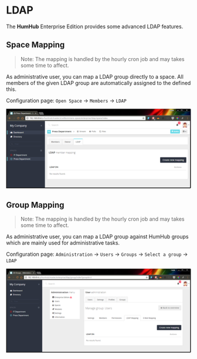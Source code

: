 LDAP
====

The **HumHub** Enterprise Edition provides some advanced LDAP features.

Space Mapping
-------------

> Note: The mapping is handled by the hourly cron job and may takes some time to affect.

As administrative user, you can map a LDAP group directly to a space. 
All members of the given LDAP group are automatically assigned to the defined this.

Configuration page: `Open Space` -> `Members` -> `LDAP`

![Space LDAP Mapping](images/ldap-mapping-space.png)

Group Mapping
-------------

> Note: The mapping is handled by the hourly cron job and may takes some time to affect.

As administrative user, you can map a LDAP group against HumHub groups which are mainly used for administrative tasks. 

Configuration page: `Administration` -> `Users` -> `Groups` -> `Select a group` -> `LDAP`

![Group LDAP Mapping](images/ldap-mapping-group.png)



